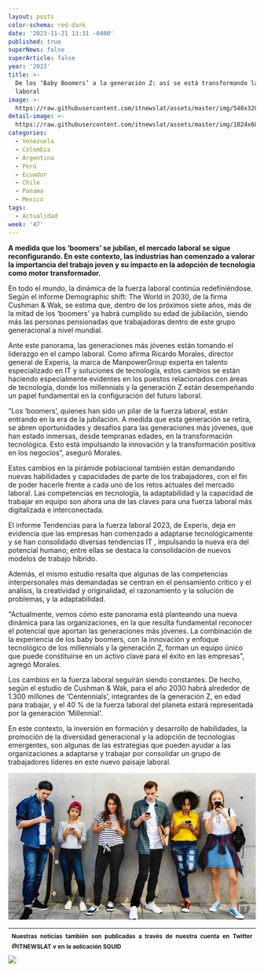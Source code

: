 ```yaml
---
layout: posts
color-schema: red-dark
date: '2023-11-21 13:31 -0400'
published: true
superNews: false
superArticle: false
year: '2023'
title: >-
  De los ‘Baby Boomers’ a la generación Z: así se está transformando la fuerza
  laboral
image: >-
  https://raw.githubusercontent.com/itnewslat/assets/master/img/540x320/generacion-z-p.jpg
detail-image: >-
  https://raw.githubusercontent.com/itnewslat/assets/master/img/1024x680/generacion-z-g.jpg
categories:
  - Venezuela
  - Colombia
  - Argentina
  - Perú
  - Ecuador
  - Chile
  - Panama
  - Mexico
tags:
  - Actualidad
week: '47'
---
```

**A medida que los ‘boomers’ se jubilan, el mercado laboral se sigue reconfigurando. En este contexto, las industrias han comenzado a valorar la importancia del trabajo joven y su impacto en la adopción de tecnología como motor transformador.**

En todo el mundo, la dinámica de la fuerza laboral continúa redefiniéndose. Según el informe Demographic shift: The World in 2030, de la firma Cushman & Wak, se estima que, dentro de los próximos siete años, más de la mitad de los ‘boomers’ ya habrá cumplido su edad de jubilación, siendo más las personas pensionadas que trabajadoras dentro de este grupo generacional a nivel mundial.

Ante este panorama, las generaciones más jóvenes están tomando el liderazgo en el campo laboral. Como afirma Ricardo Morales, director general de Experis, la marca de ManpowerGroup experta en talento especializado en IT y soluciones de tecnología, estos cambios se están haciendo especialmente evidentes en los puestos relacionados con áreas de tecnología, donde los millennials y la generación Z están desempeñando un papel fundamental en la configuración del futuro laboral.

“Los ‘boomers’, quienes han sido un pilar de la fuerza laboral, están entrando en la era de la jubilación. A medida que esta generación se retira, se abren oportunidades y desafíos para las generaciones más jóvenes, que han estado inmersas, desde tempranas edades, en la transformación tecnológica. Esto está impulsando la innovación y la transformación positiva en los negocios”, aseguró Morales.

Estos cambios en la pirámide poblacional también están demandando nuevas habilidades y capacidades de parte de los trabajadores, con el fin de poder hacerle frente a cada uno de los retos actuales del mercado laboral. Las competencias en tecnología, la adaptabilidad y la capacidad de trabajar en equipo son ahora una de las claves para una fuerza laboral más digitalizada e interconectada.

El informe Tendencias para la fuerza laboral 2023, de Experis, deja en evidencia que las empresas han comenzado a adaptarse tecnológicamente y se han consolidado diversas tendencias IT , impulsando la nueva era del potencial humano; entre ellas se destaca la consolidación de nuevos modelos de trabajo híbrido.

Además, el mismo estudio resalta que algunas de las competencias interpersonales más demandadas se centran en el pensamiento crítico y el análisis, la creatividad y originalidad, el razonamiento y la solución de problemas, y la adaptabilidad.

"Actualmente, vemos cómo este panorama está planteando una nueva dinámica para las organizaciones, en la que resulta fundamental reconocer el potencial que aportan las generaciones más jóvenes. La combinación de la experiencia de los baby boomers, con la innovación y enfoque tecnológico de los millennials y la generación Z, forman un equipo único que puede constituirse en un activo clave para el éxito en las empresas”, agregó Morales.

Los cambios en la fuerza laboral seguirán siendo constantes. De hecho, según el estudio de Cushman & Wak, para el año 2030 habrá alrededor de 1.300 millones de ‘Centennials’, integrantes de la generación Z, en edad para trabajar, y el 40 % de la fuerza laboral del planeta estará representada por la generación ‘Millennial’.

En este contexto, la inversión en formación y desarrollo de habilidades, la promoción de la diversidad generacional y la adopción de tecnologías emergentes, son algunas de las estrategias que pueden ayudar a las organizaciones a adaptarse y trabajar por consolidar un grupo de trabajadores líderes en este nuevo paisaje laboral.

![](https://raw.githubusercontent.com/itnewslat/assets/master/img/540x320/generacion-z-p.jpg)

<table style="height: 42px;" width="569">
<tbody>
<tr>
<td style="text-align: justify;"><sub><strong>Nuestras noticias también son publicadas a través de nuestra cuenta en Twitter <a href="https://twitter.com/itnewslat?lang=es">@ITNEWSLAT</a> y en la aplicación <a href="https://squidapp.co/en/">SQUID</a></strong></sub></td>
</tr>
</tbody>
</table>

<img src="https://tracker.metricool.com/c3po.jpg?hash=56f88a41e39ab42c063cc51676587a04"/>